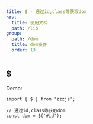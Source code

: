 ```yaml
---
title: $ - 通过id,class等获取dom
nav:
  title: 使用文档
  path: /lib
group:
  path: /dom
  title: dom操作
  order: 13
---
```


## $

Demo:

```tsx | pure
import { $ } from 'zzzjs';

// 通过id,class等获取dom
const dom = $('#id');
```
